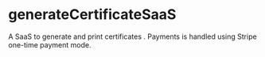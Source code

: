 # generateCertificateSaaS
A SaaS  to generate and print certificates . Payments is handled using Stripe one-time payment mode.
